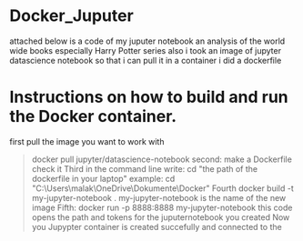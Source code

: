 # Docker_Juputer
attached below is a code of my juputer notebook an analysis of the world wide books especially Harry Potter series also i took an image of jupyter datascience notebook so that i can pull it in a container i did a dockerfile 
# Instructions on how to build and run the Docker container.
first pull the image you want to work with
>docker pull jupyter/datascience-notebook
second: make a Dockerfile
check it
Third in the command line write:
cd "the path of the dockerfile in your laptop"
example: cd "C:\Users\malak\OneDrive\Dokumente\Docker"
Fourth
docker build -t my-jupyter-notebook .
my-jupyter-notebook  is the name of the new image
Fifth:
docker run -p 8888:8888 my-jupyter-notebook
this code opens the path and tokens for the juputernotebook you created
Now you Jupypter container is created succefully and connected to the 
